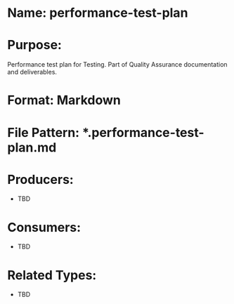# Name: performance-test-plan

# Purpose:
Performance test plan for Testing. Part of Quality Assurance documentation and deliverables.

# Format: Markdown

# File Pattern: *.performance-test-plan.md

# Producers:
- TBD

# Consumers:
- TBD

# Related Types:
- TBD
